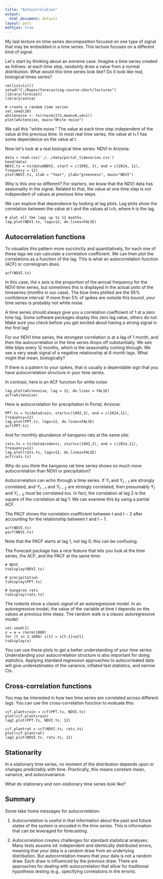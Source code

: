 ```yaml
---
title: "Autocorrelation"
output:
  html_document: default
layout: post
mathjax: true
---
```


My last lecture on time series decomposition focused on one type of
signal that may be embedded in a time series. This lecture focuses 
on a different kind of signal.

Let's start by thinking about an extreme case. Imagine a time
series created as follows: at each time step, randomly draw 
a value from a normal distribution. What would this time series 
look like? Do it look like real, biological times series?

```
rm(list=ls())
setwd("C:/Repos/forecasting-course-short/lectures")
library(forecast)
library(astsa)

# create a random time series 
set.seed(20)
whitenoise <- ts(rnorm(273,mean=0,sd=1))          
plot(whitenoise, main="White noise")

```

We call this "white noise." The value at each time step
independent of the value at the previous time. 
In most real time series, the value at t+1 has 
some dependence on the value at t. 

Now let's look at a real biological time series: NDVI
in Arizona:
```
data = read.csv('./../data/portal_timeseries.csv')
head(data)
NDVI.ts = ts(data$NDVI, start = c(1992, 3), end = c(2014, 11), frequency = 12)
plot(NDVI.ts, xlab = "Year", ylab="greenness", main="NDVI")

```

Why is this one so different?  For starters, we know that the NDVI 
data has seasonality in the signal. Related to that, the value 
at one time step is not independent of values at previous time
steps. 

We can explore that dependence by looking at lag plots. Lag 
plots show the correlation between the value at t and the values 
at t+h, where h is the lag. 

```
# plot all the lags up to 12 months.
lag.plot(NDVI.ts, lags=12, do.lines=FALSE)

```
## Autocorrelation functions

To visualize this pattern more succinctly and quantitatively,
for each one of these lags we can calculate a correlation 
coefficient. We can then plot the correlations as a function
of the lag. This is what an autocorrelation function (ACF) or
correlogram does.

```
acf(NDVI.ts)

```

In this case, the x axis is the proportion of the annual frequency
for the NDVI time series, but sometimes this is displayed in the
actual units of the timeseries (months in our case).
The blue lines plotted are the 95% confidence interval. If more 
than 5% of spikes are outside this bound, your time series is probably not white noise. 

A time series should always give you a correlation coefficient of 
1 at a zero time lag. Some software packages display this zero lag
value, others do not. Make sure you check before you get excited about having a strong signal in the first lag!

For our NDVI time series, the strongest correlation is at a lag 
of 1 month, and then the autocorrelation in the time series drops 
off substantially. We see little blips every 12 months,
which is the seasonality coming through. We see a very weak signal 
of a negative relationship at 6 month lags. What might that mean, biologically?

If there is a pattern to your spikes, that is usually a dependable 
sign that you have autocorrelation structure in your time series.

In contrast, here is an ACF function for white noise:
```
lag.plot(whitenoise, lag = 12, do.lines = FALSE)
acf(whitenoise)

```

Here is autocorrelation for precipitation in Portal, Arizona:
```
PPT.ts = ts(data$rain, start=c(1992,3), end = c(2014,11), frequency=12)
lag.plot(PPT.ts, lags=12, do.lines=FALSE)
acf(PPT.ts)

```

And for monthly abundance of kangaroo rats at the same site:
```
rats.ts = ts(data$rodents, start=c(1992,3), end = c(2014,11), frequency=12)
lag.plot(rats.ts, lags=12, do.lines=FALSE)
acf(rats.ts)
```
Why do you think the kangaroo rat time series shows so much more
autocorrelation than NDVI or precipitation?

Autocorrelation can echo through a time series. If $Y_t$ and $Y_{t-1}$ are strongly correlated, and $Y_{t-1}$ and $Y_{t-2}$ are strongly correlated, then presumably $Y_{t}$ and $Y_{t-2}$ must be correlated too. In fact, the correlation at lag 2 is the square of the correlation at lag 1. We can examine this by using a partial ACF.  

The PACF shows the correlation coefficient between $t$ and $t-2$ 
after accounting for the relationship between $t$ and $t-1$.

```
acf(NDVI.ts)
pacf(NDVI.ts) 
```
Note that the PACF starts at lag 1, not lag 0; this can
be confusing. 

The Forecast package has a nice feature that lets you look at 
the time series, the ACF, and the PACF at the same time:

```
# NDVI
tsdisplay(NDVI.ts)

# precipitation
tsdisplay(PPT.ts)

# kangaroo rats
tsdisplay(rats.ts)

```

The rodents show a classic signal of an autoregressive model. 
In an autoregressive model, the value of the variable at time $t$
depends on the values at previous time steps. The random
walk is a classic autoregressive model:

```
set.seed(1)
x = w = rnorm(1000)
for (t in 2:1000) x[t] = x[t-1]+w[t]
tsdisplay(x)
```

You can use these plots to get a better understanding 
of your time series. Understanding your autocorrelation 
structure is also important for doing statistics.
Applying standard regression approaches to autocorreated data 
will give underestimates of the variance, inflated test statistics,
and narrow CIs.

## Cross-correlation functions

You may be interested in how two time series are correlated across 
different lags. You can use the cross-correlation function 
to evaluate this:

```
ccf.plantsrain = ccf(PPT.ts, NDVI.ts)
plot(ccf.plantsrain)
lag2.plot(PPT.ts, NDVI.ts, 12)

ccf.plantrat = ccf(NDVI.ts, rats.ts)
plot(ccf.plantrat)
lag2.plot(NDVI.ts, rats.ts, 12)

```

## Stationarity

In a stationary time series, no moment of the distribution depends 
upon or changes predictably with time. Practically, this means 
constant mean, variance, and autocovariance.

What do stationary and non-stationary time series look like?

## Summary

Some take home messages for autocorrelation: 

1. Autocorrelation is useful in that information about the past and future states of the system is encoded in the time series. This is information that can be leveraged for forecasting.

2. Autocorrelation creates challenges for standard statistical 
analyses. Many tests assume iid: independent and identically distributed errors, meaning that your data is a random draw 
from an underlying distribution. But autocorrelation
means that your data is not a random draw. Each draw is influenced 
by the previous draw. There are approaches for dealing with 
autocorrelation that allow for traditional hypothesis testing (e.g., specifying correlations in the errors).




